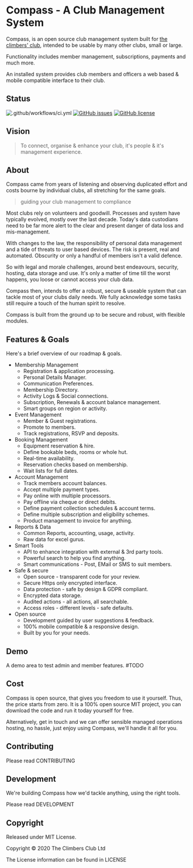 # Compass - A Club Management System

Compass, is an open source club management system built for [the climbers' club](https://climbers-club.co.uk), intended to be usable by many other clubs, small or large.

Functionality includes member management, subscriptions, payments and much more.

An installed system provides club members and officers a web based &
mobile compatible interface to their club.

## Status

![.github/workflows/ci.yml](https://github.com/theclimbersclub/compass/workflows/.github/workflows/ci.yml/badge.svg)
[![GitHub issues](https://img.shields.io/github/issues-raw/theclimbersclub/Compass)](https://github.com/theclimbersclub/compass/issues)
[![GitHub license](https://img.shields.io/badge/license-MIT-blue.svg)](https://raw.githubusercontent.com/theclimbersclub/compass/master/LICENSE.md)

## Vision

> To connect, organise & enhance your club, it's people & it's management experience.

## About

Compass came from years of listening and observing duplicated effort and costs bourne by individual clubs, all stretching for the same goals.

> guiding your club management to compliance

Most clubs rely on volunteers and goodwill. Processes and system have typically evolved, mostly over the last decade. Today's data custodians need to be far more alert to the clear and present danger of data loss and mis-management.

With changes to the law, the responsibility of personal data management and a tide of threats to user based devices. The risk is present, real and automated. Obscurity or only a handful of members isn't a valid defence.

So with legal and morale challenges, around best endeavours, security, hosting, data storage and use. It's only a matter of time till the worst happens, you loose or cannot access your club data.

Compass then, intends to offer a robust, secure & useable system that can tackle most of your clubs daily needs. We fully acknowledge some tasks still require a
touch of the human spirit to resolve.

Compass is built from the ground up to be secure and robust, with flexible modules.

## Features & Goals

Here's a brief overview of our roadmap & goals.

- Membership Management
  - Registration & application processing.
  - Personal Details Manager.
  - Communication Preferences.
  - Membership Directory.
  - Activity Logs & Social connections.
  - Subscription, Renewals & account balance management.
  - Smart groups on region or activity.
- Event Management
  - Member & Guest registrations.
  - Promote to members.
  - Track registrations, RSVP and deposits.
- Booking Management
  - Equipment reservation & hire.
  - Define bookable beds, rooms or whole hut.
  - Real-time availability.
  - Reservation checks based on membership.
  - Wait lists for full dates.
- Account Management
  - Track members account balances.
  - Accept multiple payment types.
  - Pay online with multiple processors.
  - Pay offline via cheque or direct debits.
  - Define payment collection schedules & account terms.
  - Define multiple subscription and eligibility schemes.
  - Product management to invoice for anything.
- Reports & Data
  - Common Reports, accounting, usage, activity.
  - Raw data for excel gurus.
- Smart Tools
  - API to enhance integration with external & 3rd party tools.
  - Powerful search to help you find anything.
  - Smart communications - Post, EMail or SMS to suit members.
- Safe & secure
  - Open source - transparent code for your review.
  - Secure Https only encrypted interface.
  - Data protection - safe by design & GDPR compliant.
  - Encrypted data storage.
  - Audited actions - all actions, all searchable.
  - Access roles - different levels - safe defaults.
- Open source
  - Development guided by user suggestions & feedback.
  - 100% mobile compatible & a responsive design.
  - Built by you for your needs.

## Demo

A demo area to test admin and member features. #TODO

## Cost

Compass is open source, that gives you freedom to use it yourself. Thus, the price starts from zero. It is a 100% open source MIT project, you can download the code and run it today yourself for free.

Alternatively, get in touch and we can offer sensible managed operations hosting, no hassle, just enjoy using Compass, we'll handle it all for you.

## Contributing

Please read CONTRIBUTING

## Development

We're building Compass how we'd tackle anything, using the right tools.

Please read DEVELOPMENT

## Copyright

Released under MIT License.

Copyright © 2020 The Climbers Club Ltd

The License information can be found in LICENSE
